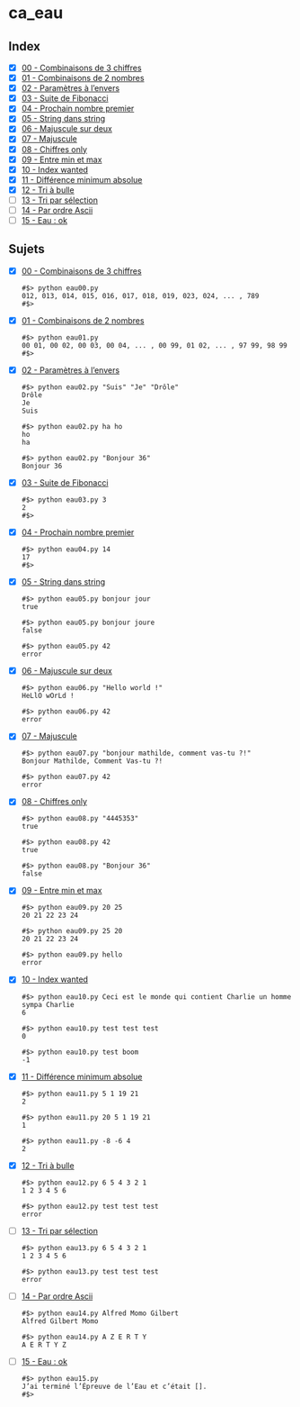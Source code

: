 # ca_eau

## Index

- [x] [00 - Combinaisons de 3 chiffres](./eau00.py)
- [x] [01 - Combinaisons de 2 nombres](./eau01.py)
- [x] [02 - Paramètres à l’envers](./eau02.py)
- [x] [03 - Suite de Fibonacci](./eau03.py)
- [x] [04 - Prochain nombre premier](./eau04.py)
- [x] [05 - String dans string](./eau05.py)
- [x] [06 - Majuscule sur deux](./eau06.py)
- [x] [07 - Majuscule](./eau07.py)
- [x] [08 - Chiffres only](./eau08.py)
- [x] [09 - Entre min et max](./eau09.py)
- [x] [10 - Index wanted](./eau10.py)
- [x] [11 - Différence minimum absolue](./eau11.py)
- [x] [12 - Tri à bulle](./eau12.py)
- [ ] [13 - Tri par sélection](./eau13.py)
- [ ] [14 - Par ordre Ascii](./eau14.py)
- [ ] [15 - Eau : ok](./eau15.py)

## Sujets

- [x] [00 - Combinaisons de 3 chiffres](./eau00.py)
    ```shell
    #$> python eau00.py
    012, 013, 014, 015, 016, 017, 018, 019, 023, 024, ... , 789
    #$>
    ```
- [x] [01 - Combinaisons de 2 nombres](./eau01.py)
    ```shell
    #$> python eau01.py
    00 01, 00 02, 00 03, 00 04, ... , 00 99, 01 02, ... , 97 99, 98 99
    #$>
    ```
- [x] [02 - Paramètres à l’envers](./eau02.py)
    ```shell
    #$> python eau02.py "Suis" "Je" "Drôle"
    Drôle
    Je
    Suis

    #$> python eau02.py ha ho
    ho
    ha

    #$> python eau02.py "Bonjour 36"
    Bonjour 36
    ```
- [x] [03 - Suite de Fibonacci](./eau03.py)
    ```shell
    #$> python eau03.py 3
    2
    #$>
    ```
- [x] [04 - Prochain nombre premier](./eau04.py)
    ```shell
    #$> python eau04.py 14
    17
    #$>
    ```
- [x] [05 - String dans string](./eau05.py)
    ```shell
    #$> python eau05.py bonjour jour
    true

    #$> python eau05.py bonjour joure
    false

    #$> python eau05.py 42
    error
    ```
- [x] [06 - Majuscule sur deux](./eau06.py)
    ```shell
    #$> python eau06.py "Hello world !"
    HeLlO wOrLd !

    #$> python eau06.py 42
    error
    ```
- [x] [07 - Majuscule](./eau07.py)
    ```shell
    #$> python eau07.py "bonjour mathilde, comment vas-tu ?!"
    Bonjour Mathilde, Comment Vas-tu ?!

    #$> python eau07.py 42
    error
    ```
- [x] [08 - Chiffres only](./eau08.py)
    ```shell
    #$> python eau08.py "4445353"
    true

    #$> python eau08.py 42
    true

    #$> python eau08.py "Bonjour 36"
    false
    ```
- [x] [09 - Entre min et max](./eau09.py)
    ```shell
    #$> python eau09.py 20 25
    20 21 22 23 24

    #$> python eau09.py 25 20
    20 21 22 23 24

    #$> python eau09.py hello
    error
    ```
- [x] [10 - Index wanted](./eau10.py)
    ```shell
    #$> python eau10.py Ceci est le monde qui contient Charlie un homme sympa Charlie
    6

    #$> python eau10.py test test test
    0

    #$> python eau10.py test boom
    -1
    ```
- [x] [11 - Différence minimum absolue](./eau11.py)
    ```shell
    #$> python eau11.py 5 1 19 21
    2

    #$> python eau11.py 20 5 1 19 21
    1

    #$> python eau11.py -8 -6 4
    2
    ```
- [x] [12 - Tri à bulle](./eau12.py)
    ```shell
    #$> python eau12.py 6 5 4 3 2 1
    1 2 3 4 5 6

    #$> python eau12.py test test test
    error
    ```
- [ ] [13 - Tri par sélection](./eau13.py)
    ```shell
    #$> python eau13.py 6 5 4 3 2 1
    1 2 3 4 5 6

    #$> python eau13.py test test test
    error
    ```
- [ ] [14 - Par ordre Ascii](./eau14.py)
    ```shell
    #$> python eau14.py Alfred Momo Gilbert
    Alfred Gilbert Momo

    #$> python eau14.py A Z E R T Y
    A E R T Y Z
    ```
- [ ] [15 - Eau : ok](./eau15.py)
    ```shell
    #$> python eau15.py
    J’ai terminé l’Épreuve de l’Eau et c’était [].
    #$>
    ```
